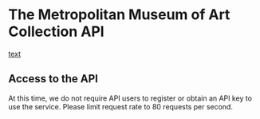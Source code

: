 # The Metropolitan Museum of Art Collection API

[text](https://metmuseum.github.io/)

## Access to the API
At this time, we do not require API users to register or obtain an API key to use the service. Please limit request rate to 80 requests per second.




